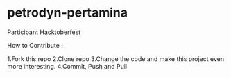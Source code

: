 # petrodyn-pertamina
Participant Hacktoberfest


How to Contribute :

1.Fork this repo
2.Clone repo
3.Change the code and make this project even more interesting.
4.Commit, Push and Pull
